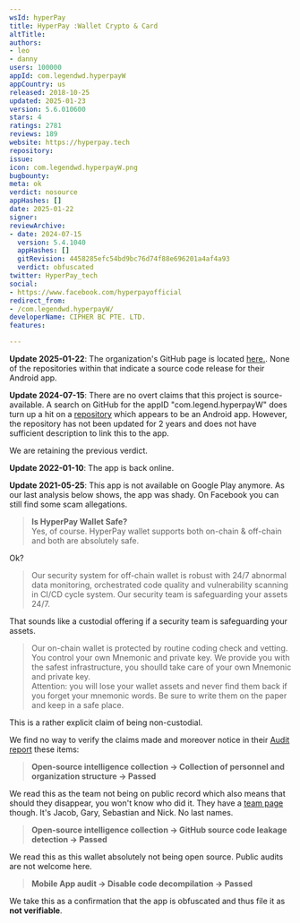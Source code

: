 ```yaml
---
wsId: hyperPay
title: HyperPay :Wallet Crypto & Card
altTitle: 
authors:
- leo
- danny
users: 100000
appId: com.legendwd.hyperpayW
appCountry: us
released: 2018-10-25
updated: 2025-01-23
version: 5.6.010600
stars: 4
ratings: 2781
reviews: 189
website: https://hyperpay.tech
repository: 
issue: 
icon: com.legendwd.hyperpayW.png
bugbounty: 
meta: ok
verdict: nosource
appHashes: []
date: 2025-01-22
signer: 
reviewArchive:
- date: 2024-07-15
  version: 5.4.1040
  appHashes: []
  gitRevision: 4458285efc54bd9bc76d74f88e696201a4af4a93
  verdict: obfuscated
twitter: HyperPay_tech
social:
- https://www.facebook.com/hyperpayofficial
redirect_from:
- /com.legendwd.hyperpayW/
developerName: CIPHER BC PTE. LTD.
features: 

---
```


**Update 2025-01-22**: The organization's GitHub page is located [here.](https://github.com/hyperpayorg). None of the repositories within that indicate a source code release for their Android app. 

**Update 2024-07-15**: There are no overt claims that this project is source-available. A search on GitHub for the appID "com.legend.hyperpayW" does turn up a hit on a [repository](https://github.com/huolongluo/byw105/blob/3ddf253c9195088851539e5dc7e8bfa0ed91d53f/coinw-android-v8.3.0/app/src/main/java/huolongluo/byw/byw/net/UrlConstants.java#L14) which appears to be an Android app. However, the repository has not been updated for 2 years and does not have sufficient description to link this to the app. 

We are retaining the previous verdict.

**Update 2022-01-10**: The app is back online.

**Update 2021-05-25**: This app is not available on Google Play anymore. As our
last analysis below shows, the app was shady. On Facebook you can still find
some scam allegations.

> **Is HyperPay Wallet Safe?**<br>
  Yes, of course. HyperPay wallet supports both on-chain & off-chain and both are absolutely safe.

Ok?

> Our security system for off-chain wallet is robust with 24/7 abnormal data monitoring, orchestrated code quality and vulnerability scanning in CI/CD cycle system. Our security team is safeguarding your assets 24/7.

That sounds like a custodial offering if a security team is safeguarding your
assets.

> Our on-chain wallet is protected by routine coding check and vetting. You control your own Mnemonic and private key. We provide you with the safest infrastructure, you shoulld  take care of your own Mnemonic and private key.<br>
> Attention: you will lose your wallet assets and never find them back if you forget your mnemonic words. Be sure to write them on the paper and keep in a safe place.

This is a rather explicit claim of being non-custodial.

We find no way to verify the claims made and moreover notice in their
[Audit report](https://github.com/slowmist/Knowledge-Base/blob/master/open-report/HyperPay_APP_Security_Audit_Report.pdf)
these items:

> **Open-source intelligence collection -> Collection of personnel and organization structure -> Passed**

We read this as the team not being on public record which also means that should
they disappear, you won't know who did it. They have a
[team page](https://hyperpay.tech/team) though. It's Jacob, Gary, Sebastian and
Nick. No last names. 

> **Open-source intelligence collection -> GitHub source code leakage detection -> Passed**

We read this as this wallet absolutely not being open source. Public audits are
not welcome here.

> **Mobile App audit -> Disable code decompilation -> Passed**

We take this as a confirmation that the app is obfuscated and thus file it as
**not verifiable**.
